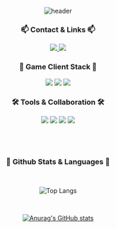 <div align=center>

![header](https://capsule-render.vercel.app/api?type=Venom&color=gradient&height=300&section=header&text=Yujin%20Kim&fontSize=90&animation=fadeIn)


<h3>📫 Contact & Links 📫</h3>

<a href="https://noa-on-air.tistory.com/" target="_blank">
  <img src="https://img.shields.io/badge/Blog-FF5722?style=flat&logo=blogger&logoColor=white"/>
</a>

<a href="https://www.youtube.com/@%EA%B9%80%EC%9C%A0%EC%A7%84-s8u8m" target="_blank">
  <img src="https://img.shields.io/badge/YouTube-FF0000?style=flat&logo=youtube&logoColor=white"/>
</a>

<br>

<h3>🎲 Game Client Stack 🎲</h3>
<img src="https://img.shields.io/badge/C++-00599C.svg?style=flat&logo=cplusplus&logoColor=white"/>
<img src="https://img.shields.io/badge/Unreal-0E1128.svg?style=flat&logo=unrealengine&logoColor=white"/>
<img src="https://img.shields.io/badge/Blueprint-2E59A8.svg?style=flat&logo=unrealengine&logoColor=white"/>

<h3>🛠 Tools & Collaboration 🛠</h3>
<img src="https://img.shields.io/badge/Visual%20Studio-5C2D91.svg?style=flat&logo=visual-studio&logoColor=white"/>
<img src="https://img.shields.io/badge/Git-F05032.svg?style=flat&logo=git&logoColor=white"/>
<img src="https://img.shields.io/badge/GitHub-181717.svg?style=flat&logo=github&logoColor=white"/>
<img src="https://img.shields.io/badge/Slack-4A154B.svg?style=flat&logo=slack&logoColor=white"/>

<br>
<br>
<br>
<br>

<h3>🌟 Github Stats & Languages 🌟</h3>

<br>

![Top Langs](https://github-readme-stats.vercel.app/api/top-langs/?username=Uh-hub&layout=compact&theme=vue)

<br>

[![Anurag's GitHub stats](https://github-readme-stats.vercel.app/api?username=Uh-hub&show_icons=true&theme=vue)](https://github.com/anuraghazra/github-readme-stats)


<br>
<br>
<br>
<br>

</div>
